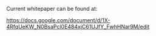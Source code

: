 Current whitepaper can be found at:

https://docs.google.com/document/d/1X-4RfqUeKW_N0BsaPcl0E484xjC61UJfY_FwhHNar9M/edit
